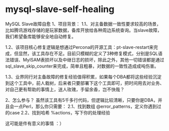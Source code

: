 # mysql-slave-self-healing
MySQL Slave故障自愈
1、项目背景：
  1.1、对主备数据一致性要求较高的场景，比如腾讯游戏存储的是玩家数据，备库开放给各种周边系统查询。当slave故障，我们希望备库能够安全地自动修复。
  
  1.2、该项目核心修复逻辑是想通过Percona的开源工具：pt-slave-restart来完成，但显然，该工具存在不足。目前只模糊的定义了3种修复模式，分别是SQL语法错误、MyISAM表损坏以及中继日志的损坏，除此之外，其他一切错误都是通过sql_slave_skip_counter来完成，简单且粗暴，对数据的一致性造成成吨伤害。
  
  1.3、业界同行对主备故障的修复经验值得积累，如果每个DBA都将这些经验沉淀到这个工具中，前人栽树，后来者只要部署下这个工具即可，把时间用去对业务、对自己更有帮助的事情上，送人玫瑰，手留余香，岂不快哉？
  
  
2、怎么参与？
  虽然该工具有5千多行代码，但逻辑比较清晰，只要你是DBA，并且会一点Perl，那么你只需要：
  2.1、找到数组 @error_patterns，定义你遇到过的case
  2.2、找到哈希 %actions，写下你的处理经验
  
这可能是件有意义的事情 ：）
  
